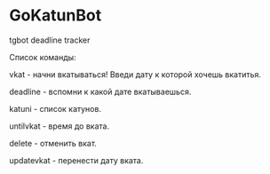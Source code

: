 # GoKatunBot
tgbot deadline tracker 

Список команды:


vkat - начни вкатываться! Введи дату к которой хочешь вкатитья.

deadline - вспомни к какой дате вкатываешься.

katuni - список катунов.

untilvkat - время до вката.

delete - отменить вкат.

updatevkat - перенести дату вката.
